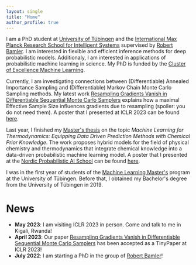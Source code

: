 ```yaml
---
layout: single
title: "Home"
author_profile: true
---
```


I am a PhD student at [University of Tübingen](https://uni-tuebingen.de/en) and the [International Max Planck Research School for Intelligent Systems](https://imprs.is.mpg.de) supervised by [Robert Bamler](https://robamler.github.io). 
I am interested in flexible and efficient inference methods for deep probabilistic models.
Additionaly, I am interested in applications of probabilistic machine learning in science.
My PhD is funded by the [Cluster of Excellence Machine Learning](https://uni-tuebingen.de/en/research/core-research/cluster-of-excellence-machine-learning/home/).

Currently, I am investigating connections between (Differentiable) Annealed Importance Sampling and (Differentiable) Markov Chain Monte Carlo Sampling methods. 
My latest work [Resampling Gradients Vanish in Differentiable Sequential Monte Carlo Samplers](https://openreview.net/forum?id=kBkou5ucR_d) explains how a maximal Effective Sample Size influences gradients due to resampling (spoiler: you do not need them).
A poster that I presented at ICLR 2023 can be found [here](https://nc.mlcloud.uni-tuebingen.de/index.php/s/pcsRa74ArmXirz4).

Last year, I finished my [Master's thesis](https://nc.mlcloud.uni-tuebingen.de/index.php/s/zmMGsi3jMP68pkc) on the topic *Machine Learning for Thermodynamics: Equipping Data Driven Prediction Methods with Chemical Prior Knowledge*.
The work proposes hybrid models for the field of physical chemistry and thermodynamics that integrate chemical knowledge into a data-driven probabilistic machine learning model.
A poster that I presented at the [Nordic Probabilistic AI School](https://probabilistic.ai) can be found [here](https://nc.mlcloud.uni-tuebingen.de/index.php/s/6twDbp6Kdtazctn).

I was in the first year of students of the [Machine Learning Master's](https://uni-tuebingen.de/en/study/finding-a-course/degree-programs-available/detail/course/machine-learning-master/) program at the University of Tübingen. Before that, I obtained my Bachelor's degree from the University of Tübingen in 2019.

 
# News

- **May 2023**: I am visiting ICLR 2023 in person. Come and talk to me in Kigali, Rwanda!
- **April 2023**: Our paper [Resampling Gradients Vanish in Differentiable Sequential Monte Carlo Samplers](https://openreview.net/forum?id=kBkou5ucR_d) has been accepted as a TinyPaper at ICLR 2023!
- **July 2022**: I am starting a PhD in the group of [Robert Bamler](https://robamler.github.io)!